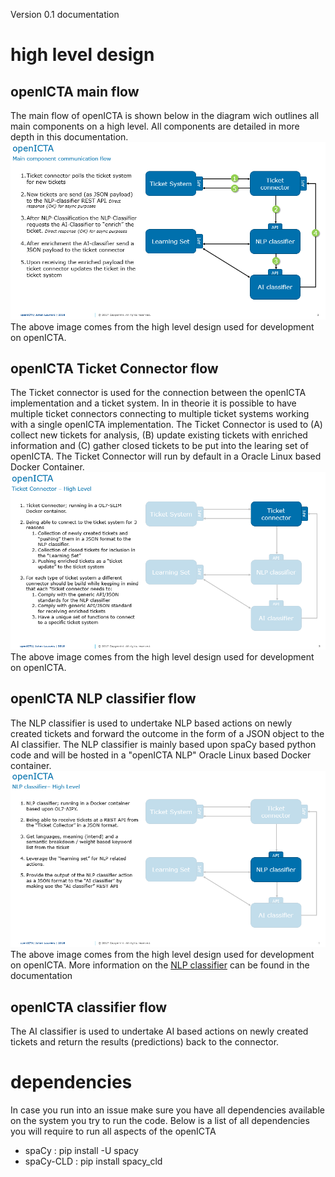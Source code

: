 Version 0.1 documentation

# high level design

## openICTA main flow
The main flow of openICTA is shown below in the diagram wich outlines all main components on a high level. All components are detailed in more depth in this documentation.
![openICTA main flow](https://raw.githubusercontent.com/OracleLinuxWorld/inControlTicketAi/master/openICTA/documentation/docs/v01/openICTA_mainflow.png "openICTA main flow")
The above image comes from the high level design used for development on openICTA.

## openICTA Ticket Connector flow
The Ticket connector is used for the connection between the openICTA implementation and a ticket system. In in theorie it is possible to have multiple ticket connectors connecting to multiple ticket systems working with a single openICTA implementation. The Ticket Connector is used to (A) collect new tickets for analysis, (B) update existing tickets with enriched information and (C) gather closed tickets to be put into the learing set of openICTA. The Ticket Connector will run by default in a Oracle Linux based Docker Container. 
![openICTA ticket connector](https://raw.githubusercontent.com/OracleLinuxWorld/inControlTicketAi/master/openICTA/documentation/docs/v01/openICTA_ticketConnector.png "openICTA ticket connector")
The above image comes from the high level design used for development on openICTA.

## openICTA NLP classifier flow
The NLP classifier is used to undertake NLP based actions on newly created tickets and forward the outcome in the form of a JSON object to the AI classifier. The NLP classifier is mainly based upon spaCy based python code and will be hosted in a "openICTA NLP" Oracle Linux based Docker container.
![NLP classifier](https://raw.githubusercontent.com/OracleLinuxWorld/inControlTicketAi/master/openICTA/documentation/docs/v01/openICTA_NLPclassifier.png "NLP classifier")
The above image comes from the high level design used for development on openICTA. More information on the [NLP classifier](nlp_classifier.md) can be found in the documentation

## openICTA  classifier flow
The AI classifier is used to undertake AI based actions on newly created tickets and return the results (predictions) back to the connector.




# dependencies
In case you run into an issue make sure you have all dependencies available on the system you try to run the code. Below is a list of all dependencies you will require to run all aspects of the openICTA

* spaCy     : pip install -U spacy
* spaCy-CLD : pip install spacy_cld
